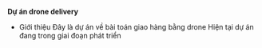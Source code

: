 **Dự án drone delivery**
* Giới thiệu
Đây là dự án về bài toán giao hàng bằng drone 
Hiện tại dự án đang trong giai đoạn phát triển
